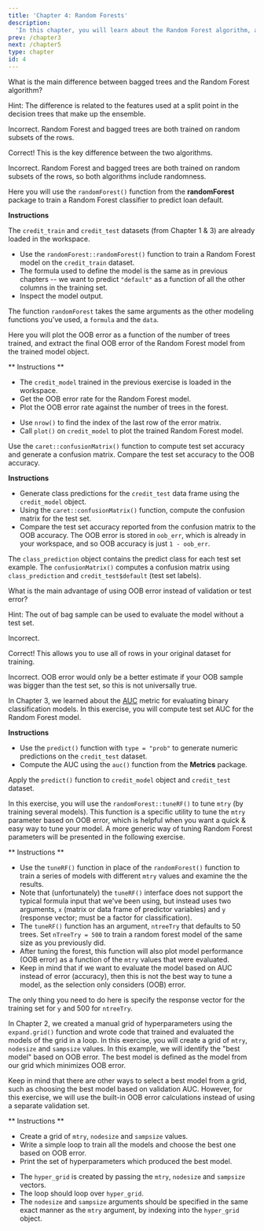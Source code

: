 ```yaml
---
title: 'Chapter 4: Random Forests'
description:
  'In this chapter, you will learn about the Random Forest algorithm, another tree-based ensemble method.  Random Forest is a modified version of bagged trees with better performance. Here you will learn how to train, tune and evaluate Random Forest models in R.'
prev: /chapter3
next: /chapter5
type: chapter
id: 4
---
```


<exercise id="1" title="Introduction to Random Forest" type="slides">

<slides source="chapter1_01_introduction">
</slides>

</exercise>

<exercise id="2" title="Advantages of tree-based methods">

What is the main difference between bagged trees and the Random Forest algorithm?

Hint: The difference is related to the features used at a split point in the decision trees that make up the ensemble.

<choice>
<opt text="In Random Forest, the decision trees are trained on a random subset of the rows, but in bagging, they use all the rows.">

Incorrect.  Random Forest and bagged trees are both trained on random subsets of the rows.

</opt>

<opt text="In Random Forest, only a subset of features are selected at random at each split in a decision tree.  In bagging, all features are used." correect="true">

Correct!  This is the key difference between the two algorithms.

</opt>

<opt text="In Random Forest, there is randomness.  In bagging, there is no randomness.">

Incorrect.  Random Forest and bagged trees are both trained on random subsets of the rows, so both algorithms include randomness.

</opt>
</choice>

</exercise>

<exercise id="3" title="Train a Random Forest model">

Here you will use the `randomForest()` function from the **randomForest** package to train a Random Forest classifier to predict loan default.

**Instructions**

The `credit_train` and `credit_test` datasets (from Chapter 1 & 3) are already loaded in the workspace.
- Use the `randomForest::randomForest()` function to train a Random Forest model on the `credit_train` dataset.
- The formula used to define the model is the same as in previous chapters -- we want to predict `"default"` as a function of all the other columns in the training set.
- Inspect the model output.

<codeblock id="04_03">

The function `randomForest` takes the same arguments as the other modeling functions you've used, a `formula` and the `data`.

</codeblock>

</exercise>

<exercise id="5" title="Understanding Random Forest model output" type="slides">

<slides source="chapter4_05">
</slides>

</exercise>

<exercise id="6" title="Train/test split">

Here you will plot the OOB error as a function of the number of trees trained, and extract the final OOB error of the Random Forest model from the trained model object.

** Instructions **

- The `credit_model` trained in the previous exercise is loaded in the workspace.
- Get the OOB error rate for the Random Forest model.
- Plot the OOB error rate against the number of trees in the forest.

<codeblock id="04_06">

- Use `nrow()` to find the index of the last row of the error matrix.
- Call `plot()` on `credit_model` to plot the trained Random Forest model. 

</codeblock>

</exercise>

<exercise id="7" title="Evaluate model performance on a test set">

Use the `caret::confusionMatrix()` function to compute test set accuracy and generate a confusion matrix.  Compare the test set accuracy to the OOB accuracy.

**Instructions**

- Generate class predictions for the `credit_test` data frame using the `credit_model` object.
- Using the `caret::confusionMatrix()` function, compute the confusion matrix for the test set.
- Compare the test set accuracy reported from the confusion matrix to the OOB accuracy.  The OOB error is stored in `oob_err`, which is already in your workspace, and so OOB accuracy is just `1 - oob_err`.  

<codeblock id="04_07">

The `class_prediction` object contains the predict class for each test set example.
The `confusionMatrix()` computes a confusion matrix using `class_prediction` and `credit_test$default` (test set labels).

</codeblock>

</exercise>

<exercise id="8" title="OOB error vs. test set error" type="slides">

<slides source="chapter4_08">
</slides>

</exercise>

<exercise id="9" title="Advantage of OOB error">

What is the main advantage of using OOB error instead of validation or test error?

Hint: The out of bag sample can be used to evaluate the model without a test set.

<choice>
<opt text="Tuning the model hyperparameters using OOB error will lead to a better model.">

Incorrect.

</opt>

<opt text="If you evaluate your model using OOB error, then you don't need to create a separate test set." correect="true">

Correct!  This allows you to use all of rows in your original dataset for training.

</opt>

<opt text="OOB error is more accurate than test set error.">

Incorrect.  OOB error would only be a better estimate if your OOB sample was bigger than the test set, so this is not universally true.

</opt>
</choice>

</exercise>

<exercise id="10" title="Evaluate test set AUC">

In Chapter 3, we learned about the [AUC](https://en.wikipedia.org/wiki/Receiver_operating_characteristic#Area_under_the_curve) metric for evaluating binary classification models.  In this exercise, you will compute test set AUC for the Random Forest model.

**Instructions**

- Use the `predict()` function with `type = "prob"` to generate numeric predictions on the `credit_test` dataset. 
- Compute the AUC using the `auc()` function from the **Metrics** package.

<codeblock id="04_10">

Apply the `predict()` function to `credit_model` object and `credit_test` dataset.

</codeblock>

</exercise>

<exercise id="12" title="Tuning a Random Forest model" type="slides">

<slides source="chapter4_12">
</slides>

</exercise>

<exercise id="13" title="Tuning a Random Forest via  mtry">

In this exercise, you will use the `randomForest::tuneRF()` to tune `mtry` (by training several models). This function is a specific utility to tune the `mtry` parameter based on OOB error, which is helpful when you want a quick & easy way to tune your model.  A more generic way of tuning Random Forest parameters will be presented in the following exercise.

** Instructions **

- Use the `tuneRF()` function in place of the `randomForest()` function to train a series of models with different `mtry` values and examine the the results.
- Note that (unfortunately) the `tuneRF()` interface does not support the typical formula input that we've been using, but instead uses two arguments, `x` (matrix or data frame of predictor variables) and `y` (response vector; must be a factor for classification).  
- The `tuneRF()` function has an argument, `ntreeTry` that defaults to 50 trees. Set `nTreeTry = 500` to train a random forest model of the same size as you previously did.
- After tuning the forest, this function will also plot model performance (OOB error) as a function of the `mtry` values that were evaluated. 
- Keep in mind that if we want to evaluate the model based on AUC instead of error (accuracy), then this is not the best way to tune a model, as the selection only considers (OOB) error.

<codeblock id="04_13">

The only thing you need to do here is specify the response vector for the training set for `y` and 500 for `ntreeTry`.

</codeblock>

</exercise>

<exercise id="14" title="Tuning a Random Forest via tree depth">

In Chapter 2, we created a manual grid of hyperparameters using the `expand.grid()` function and wrote code that trained and evaluated the models of the grid in a loop.  In this exercise, you will create a grid of `mtry`, `nodesize` and `sampsize` values.  In this example, we will identify the "best model" based on OOB error.  The best model is defined as the model from our grid which minimizes OOB error.  

Keep in mind that there are other ways to select a best model from a grid, such as choosing the best model based on validation AUC.  However, for this exercise, we will use the built-in OOB error calculations instead of using a separate validation set.

** Instructions **

- Create a grid of `mtry`, `nodesize` and `sampsize` values.  
- Write a simple loop to train all the models and choose the best one based on OOB error.
- Print the set of hyperparameters which produced the best model.

<codeblock id="04_14">

- The `hyper_grid` is created by passing the `mtry`, `nodesize` and `sampsize` vectors.
- The loop should loop over `hyper_grid`. 
- The `nodesize` and `sampsize` arguments should be specified in the same exact manner as the `mtry` argument, by indexing into the `hyper_grid` object.

</codeblock>

</exercise>